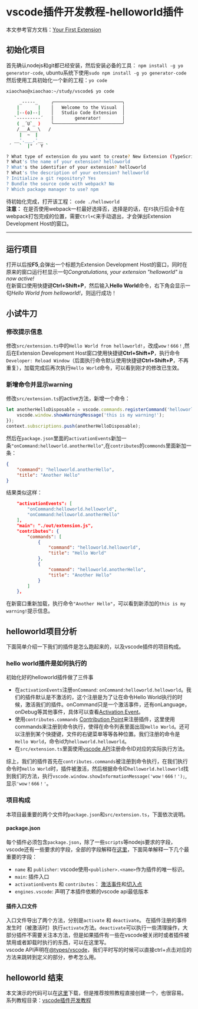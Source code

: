# vscode插件开发教程-helloworld插件

本文参考官方文档：[Your First Extension](https://code.visualstudio.com/api/get-started/your-first-extension)

## 初始化项目

首先确认nodejs和git都已经安装，然后安装必备的工具： `npm install -g yo generator-code`, ubuntu系统下使用`sudo npm install -g yo generator-code`  
然后使用工具初始化一个新的工程：`yo code`  

```bash
xiaochao@xiaochao:~/study/vscode$ yo code

     _-----_     ╭──────────────────────────╮
    |       |    │   Welcome to the Visual  │
    |--(o)--|    │   Studio Code Extension  │
   `---------´   │        generator!        │
    ( _´U`_ )    ╰──────────────────────────╯
    /___A___\   /
     |  ~  |     
   __'.___.'__   
 ´   `  |° ´ Y ` 

? What type of extension do you want to create? New Extension (TypeScript)
? What's the name of your extension? helloworld
? What's the identifier of your extension? helloworld
? What's the description of your extension? helloworld
? Initialize a git repository? Yes
? Bundle the source code with webpack? No
? Which package manager to use? npm
```

待初始化完成，打开该工程： `code ./helloworld`  
**注意：** 在是否使用webpack一栏最好选择否，选择是的话，在`F5`执行后会卡在webpack打包完成的位置，需要`Ctrl+C`来手动退出，才会弹出Extension Development Host的窗口。
***

## 运行项目

打开以后按**F5**,会弹出一个标题为Extension Development Host的窗口，同时在原来的窗口运行栏显示一句*Congratulations, your extension "helloworld" is now active!*  
在新窗口使用快捷键**Ctrl+Shift+P**，然后输入**Hello World**命令，右下角会显示一句*Hello World from helloworld!*，则运行成功！  

## 小试牛刀

### 修改提示信息

修改`src/extension.ts`中的`Hello World from helloworld!`，改成`wow！666！`,然后在Extension Development Host窗口使用快捷键**Ctrl+Shift+P**，执行命令`Developer: Reload Window`（后面执行命令默认使用快捷键**Ctrl+Shift+P**，不再重复），加载完成后再次执行`Hello World`命令，可以看到刚才的修改已生效。

### 新增命令并显示warning

修改`src/extension.ts`的active方法，新增一个命令：

```javascript
let anotherHelloDisposable = vscode.commands.registerCommand('helloworld.anotherHello', () => {
    vscode.window.showWarningMessage('this is my warning!');
});
context.subscriptions.push(anotherHelloDisposable);
```

然后在`package.json`里面的`activationEvents`新加一条`"onCommand:helloworld.anotherHello"`,在`contributes`的`commonds`里面新加一条：

```json
{
    "command": "helloworld.anotherHello",
    "title": "Another Hello"
}
```

结果类似这样：  

```json
    "activationEvents": [
        "onCommand:helloworld.helloworld",
        "onCommand:helloworld.anotherHello"
    ],
    "main": "./out/extension.js",
    "contributes": {
        "commands": [
            {
                "command": "helloworld.helloworld",
                "title": "Hello World"
            },
            {
                "command": "helloworld.anotherHello",
                "title": "Another Hello"
            }
        ]
    },
```

在新窗口重新加载，执行命令`"Another Hello"`，可以看到新添加的`this is my warning!`提示信息。

## helloworld项目分析

下面简单介绍一下我们的插件是怎么跑起来的，以及vscode插件的项目构成。

### hello world插件是如何执行的

初始化好的helloworld插件做了三件事  

* 在`activationEvents`注册`onCommand`: `onCommand:helloworld.helloworld`。我们的插件默认是不激活的，这个注册是为了让在命令Hello World执行的时候，激活我们的插件。onCommand只是一个激活事件，还有onLanguage，onDebug等其他事件，具体可以查看[Activation Event](https://code.visualstudio.com/api/references/activation-events)。
* 使用`contributes.commands` [Contribution Point](https://code.visualstudio.com/api/references/contribution-points)来注册插件，这里使用commands来注册到命令执行，使得在命令列表里面出现`Hello World`。还可以注册到某个快捷键，文件的右键菜单等等各种位置。我们注册的命令是`Hello World`，命令id为`helloworld.helloworld`。
* 在`src/extension.ts`里面使用[vscode API](https://code.visualstudio.com/api/references/vscode-api)注册命令ID对应的实际执行方法。

综上，我们的插件首先在`contributes.commands`被注册到命令执行，在我们执行命令时`Hello World`时，插件被激活，然后根据命令ID`helloworld.helloworld`找到我们的方法，执行`vscode.window.showInformationMessage('wow！666！');`,显示`'wow！666！'`。

### 项目构成

本项目最重要的两个文件时`package.json`和`src/extension.ts`，下面依次说明。

#### package.json

每个插件必须包含`package.json`，除了一些`scripts`等nodejs要求的字段，vscode还有一些要求的字段，全部的字段解释在[这里](https://code.visualstudio.com/api/references/extension-manifest)，下面简单解释一下几个最重要的字段：  

* `name` 和 `publisher`: vscode使用`<publisher>.<name>`作为插件的唯一标识。
* `main`: 插件入口
* `activationEvents` 和 `contributes`： [激活事件](https://code.visualstudio.com/api/references/activation-events)和[切入点](https://code.visualstudio.com/api/references/contribution-points)
* `engines.vscode`: 声明了本插件依赖的vscode api最低版本

#### 插件入口文件

入口文件导出了两个方法，分别是`activate` 和 `deactivate`。 在插件注册的事件发生时（被激活时）执行`activate`方法。`deactivate`可以执行一些清理操作，大部分插件不需要关注本方法，但是如果插件有一些在vscode被关闭时或者插件被禁用或者卸载时执行的东西，可以在这里写。  
vscode API声明在[@types/vscode](https://www.npmjs.com/package/@types/vscode)，我们平时写的时候可以直接ctrl+点击对应的方法来跳转到定义的部分，参考怎么用。

## helloworld 结束

本文演示的代码可以在[这里](https://github.com/a1576471428/vscode-demo)下载，但是推荐按照教程直接创建一个，也很容易。  
系列教程目录：[vscode插件开发教程](https://blog.csdn.net/qq_30794691/article/details/113063788)
